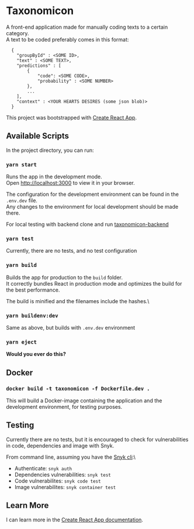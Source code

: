 # Taxonomicon

A front-end application made for manually coding texts to a certain category. \
A text to be coded preferably comes in this format:
```
  {
    "groupById" : <SOME ID>,
    "text" : <SOME TEXT>,
    "predictions" : [
        {
            "code": <SOME CODE>,
            "probability" : <SOME NUMBER>
        },
        ...
    ],
    "context" : <YOUR HEARTS DESIRES (some json blob)>
  }
```


This project was bootstrapped with [Create React App](https://github.com/facebook/create-react-app).

## Available Scripts

In the project directory, you can run:

### `yarn start`

Runs the app in the development mode.\
Open [http://localhost:3000](http://localhost:3000) to view it in your browser.

The configuration for the development environment can be found in the `.env.dev` file. \
Any changes to the environment for local development should be made there.

For local testing with backend clone and run [taxonomicon-backend](https://github.com/statisticsnorway/taxonomicon-backend)


### `yarn test`

Currently, there are no tests, and no test configuration

### `yarn build`

Builds the app for production to the `build` folder.\
It correctly bundles React in production mode and optimizes the build for the best performance.

The build is minified and the filenames include the hashes.\

### `yarn buildenv:dev`

Same as above, but builds with `.env.dev` environment

### `yarn eject`

**Would you ever do this?**

## Docker

### `docker build -t taxonomicon -f Dockerfile.dev .`
This will build a Docker-image containing the application and the development environment, for testing purposes.

## Testing
Currently there are no tests, but it is encouraged to check for vulnerabilities in code, dependencies and image with Snyk.

From command line, assuming you have the [Snyk cli](https://docs.snyk.io/snyk-cli/getting-started-with-the-cli):\
 - Authenticate: `snyk auth`
 - Dependencies vulnerabilities: `snyk test`
 - Code vulnerabilites: `snyk code test`
 - Image vulnerabilites: `snyk container test`

## Learn More

I can learn more in the [Create React App documentation](https://facebook.github.io/create-react-app/docs/getting-started).
